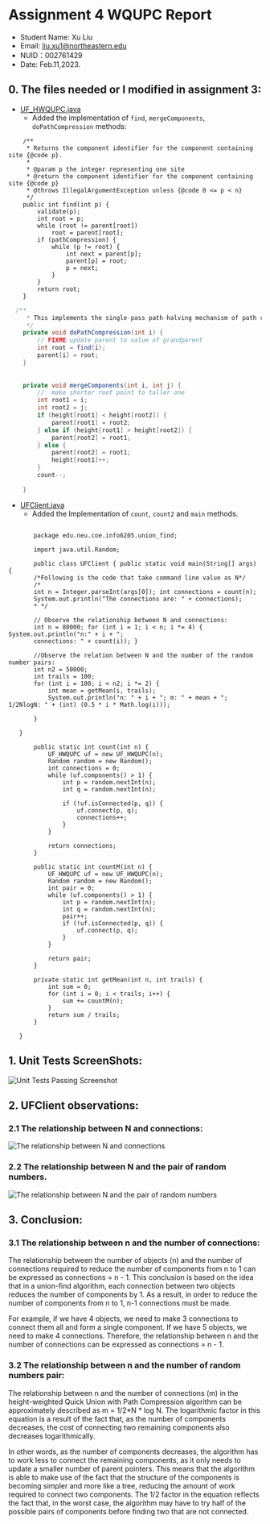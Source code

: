 # Assignment 4 WQUPC Report

- Student Name: Xu Liu
- Email: liu.xu1@northeastern.edu
- NUID：002761429
- Date: Feb.11,2023.

## 0. The files needed or I modified in assignment 3:

- [UF_HWQUPC.java](/src/main/java/edu/neu/coe/info6205/union_find/UF_HWQUPC.java)
    - Added the implementation of `find`, `mergeComponents`, `doPathCompression`
      methods:

```
    /**
     * Returns the component identifier for the component containing site {@code p}.
     *
     * @param p the integer representing one site
     * @return the component identifier for the component containing site {@code p}
     * @throws IllegalArgumentException unless {@code 0 <= p < n}
     */
    public int find(int p) {
        validate(p);
        int root = p;
        while (root != parent[root])
            root = parent[root];
        if (pathCompression) {
            while (p != root) {
                int next = parent[p];
                parent[p] = root;
                p = next;
            }
        }
        return root;
    }
```

```java 
  /**
     * This implements the single-pass path-halving mechanism of path compression
     */
    private void doPathCompression(int i) {
        // FIXME update parent to value of grandparent
        int root = find(i);
        parent[i] = root;
    }
    
    
    private void mergeComponents(int i, int j) {
        //  make shorter root point to taller one
        int root1 = i;
        int root2 = j;
        if (height[root1] < height[root2]) {
            parent[root1] = root2;
        } else if (height[root1] > height[root2]) {
            parent[root2] = root1;
        } else {
            parent[root2] = root1;
            height[root1]++;
        }
        count--;

    }
```

- [UFClient.java](/src/main/java/edu/neu/coe/info6205/union_find/UFClient.java)
    - Added the Implementation of `count`, `count2` and `main` methods.

 ```

        package edu.neu.coe.info6205.union_find;
        
        import java.util.Random;
        
        public class UFClient { public static void main(String[] args) { 
        /*Following is the code that take command line value as N*/ 
        /*
        int n = Integer.parseInt(args[0]); int connections = count(n);
        System.out.println("The connections are: " + connections);
        * */
        
        // Observe the relationship between N and connections:
        int n = 80000; for (int i = 1; i < n; i *= 4) { System.out.println("n:" + i + ";
        connections: " + count(i)); }

        //Observe the relation between N and the number of the random number pairs:
        int n2 = 50000;
        int trails = 100;
        for (int i = 100; i < n2; i *= 2) {
            int mean = getMean(i, trails);
            System.out.println("n: " + i + "; m: " + mean + "; 1/2NlogN: " + (int) (0.5 * i * Math.log(i)));

        }

    }

        public static int count(int n) {
            UF_HWQUPC uf = new UF_HWQUPC(n);
            Random random = new Random();
            int connections = 0;
            while (uf.components() > 1) {
                int p = random.nextInt(n);
                int q = random.nextInt(n);
    
                if (!uf.isConnected(p, q)) {
                    uf.connect(p, q);
                    connections++;
                }
            }
    
            return connections;
        }
    
        public static int countM(int n) {
            UF_HWQUPC uf = new UF_HWQUPC(n);
            Random random = new Random();
            int pair = 0;
            while (uf.components() > 1) {
                int p = random.nextInt(n);
                int q = random.nextInt(n);
                pair++;
                if (!uf.isConnected(p, q)) {
                    uf.connect(p, q);
                }
            }
    
            return pair;
        }
    
        private static int getMean(int n, int trails) {
            int sum = 0;
            for (int i = 0; i < trails; i++) {
                sum += countM(n);
            }
            return sum / trails;
        }
    
    }

```

## 1. Unit Tests ScreenShots:

![Unit Tests Passing Screenshot](/src/main/resources/screen_shots/UF_Unit_Tests.png)

## 2. UFClient observations:

### 2.1 The relationship between N and connections:

![The relationship between N and connections](/src/main/resources/screen_shots/relations_N_Connections.png)

### 2.2 The relationship between N and the pair of random numbers.

![The relationship between N and the pair of random numbers](/src/main/resources/screen_shots/relations_N_m.png)

## 3. Conclusion:

### 3.1 The relationship between n and the number of connections:

The relationship between the number of objects (n) and the number of connections
required to reduce the number of components from n to 1 can be expressed as
connections = n - 1. This conclusion is based on the idea that in a union-find
algorithm, each connection between two objects reduces the number of components
by 1. As a result, in order to reduce the number of components from n to 1, n-1
connections must be made.

For example, if we have 4 objects, we need to make 3 connections to connect them
all and form a single component. If we have 5 objects, we need to make 4
connections. Therefore, the relationship between n and the number of connections
can be expressed as connections = n - 1.

### 3.2 The relationship between n and the number of random numbers pair:

The relationship between n and the number of connections (m) in the
height-weighted Quick Union with Path Compression algorithm can be approximately
described as m = 1/2*N * log N. The logarithmic factor in this equation is a
result of the fact that, as the number of components decreases, the cost of
connecting two remaining components also decreases logarithmically.

In other words, as the number of components decreases, the algorithm has to work
less to connect the remaining components, as it only needs to update a smaller
number of parent pointers. This means that the algorithm is able to make use of
the fact that the structure of the components is becoming simpler and more like
a tree, reducing the amount of work required to connect two components. The 1/2
factor in the equation reflects the fact that, in the worst case, the algorithm
may have to try half of the possible pairs of components before finding two that
are not connected.